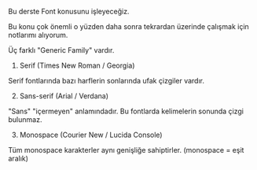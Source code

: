 Bu derste Font konusunu işleyeceğiz.

Bu konu çok önemli o yüzden daha sonra tekrardan üzerinde çalışmak için notlarımı alıyorum.

Üç farklı "Generic Family" vardır. 

1) Serif (Times New Roman / Georgia)

Serif fontlarında bazı harflerin sonlarında ufak çizgiler vardır.

2) Sans-serif (Arial / Verdana)

"Sans" "içermeyen" anlamındadır. Bu fontlarda kelimelerin sonunda çizgi bulunmaz.

3) Monospace (Courier New / Lucida Console)

Tüm monospace karakterler aynı genişliğe sahiptirler. (monospace = eşit aralık)